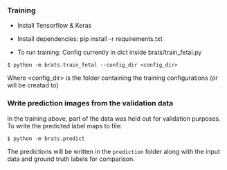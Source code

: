 ### Training 

* Install Tensorflow & Keras

* Install dependencies: 
pip install -r requirements.txt

* To run training:
Config currently in dict inside brats/train_fetal.py
```
$ python -m brats.train_fetal --config_dir <config_dir>
```
Where <config_dir> is the folder containing the training configurations (or will be creatad to)

### Write prediction images from the validation data
In the training above, part of the data was held out for validation purposes. 
To write the predicted label maps to file:
```
$ python -m brats.predict
```
The predictions will be written in the ```prediction``` folder along with the input data and ground truth labels for 
comparison.
